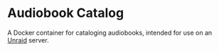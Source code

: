 # Audiobook Catalog

A Docker container for cataloging audiobooks, intended for use on an [Unraid] server.

[unraid]: https://unraid.net
